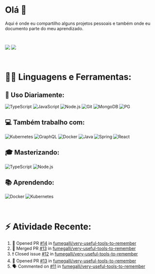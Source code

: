 # **Olá 👋**
Aqui é onde eu compartilho alguns projetos pessoais e também onde eu documento parte do meu aprendizado.

<br>

[<img src="https://img.shields.io/badge/LinkedIn-0077B5?style=for-the-badge&logo=linkedin&logoColor=white"/>](https://www.linkedin.com/in/rafael-fumegalli) [<img src="https://img.shields.io/badge/Medium-12100E?style=for-the-badge&logo=medium&logoColor=white"/>](https://medium.com/@fumegalli)

<br>

# 👨‍💻 **Linguagens e Ferramentas:**

## 🚀 Uso Diariamente:
![TypeScript](https://img.shields.io/badge/TypeScript-007ACC?style=for-the-badge&logo=typescript&logoColor=white) ![JavaScript](https://img.shields.io/badge/JavaScript-F7DF1E?style=for-the-badge&logo=javascript&logoColor=black) ![Node.js](https://img.shields.io/badge/Node.js-43853D?style=for-the-badge&logo=node.js&logoColor=white) ![Git](https://img.shields.io/badge/Git-F05032?style=for-the-badge&logo=Git&logoColor=white) ![MongoDB](https://img.shields.io/badge/MongoDB-4EA94B?style=for-the-badge&logo=mongodb&logoColor=white) ![PG](https://img.shields.io/badge/PostgreSQL-316192?style=for-the-badge&logo=postgresql&logoColor=white)
## 💻 Também trabalho com:
![Kubernetes](https://img.shields.io/badge/Kubernetes-1E90FF?style=for-the-badge&logo=Kubernetes&logoColor=white) ![GraphQL](https://img.shields.io/badge/GraphQL-E10098?style=for-the-badge&logo=GraphQL&logoColor=white) ![Docker](	https://img.shields.io/badge/Docker-2CA5E0?style=for-the-badge&logo=docker&logoColor=white) ![Java](https://img.shields.io/badge/Java-ED8B00?style=for-the-badge&logo=java&logoColor=white) ![Spring](https://img.shields.io/badge/Spring-6DB33F?style=for-the-badge&logo=spring&logoColor=white) ![React](https://img.shields.io/badge/React-20232A?style=for-the-badge&logo=react&logoColor=61DAFB)

## 🎓 Masterizando:

![TypeScript](https://img.shields.io/badge/TypeScript-007ACC?style=for-the-badge&logo=typescript&logoColor=white) ![Node.js](https://img.shields.io/badge/Node.js-43853D?style=for-the-badge&logo=node.js&logoColor=white)

## 📚 Aprendendo:

![Docker](	https://img.shields.io/badge/Docker-2CA5E0?style=for-the-badge&logo=docker&logoColor=white)
![Kubernetes](https://img.shields.io/badge/Kubernetes-1E90FF?style=for-the-badge&logo=Kubernetes&logoColor=white)

<br>

# ⚡ Atividade Recente:

<!--START_SECTION:activity-->
1. 💪 Opened PR [#14](https://github.com/fumegalli/very-useful-tools-to-remember/pull/14) in [fumegalli/very-useful-tools-to-remember](https://github.com/fumegalli/very-useful-tools-to-remember)
2. 🎉 Merged PR [#13](https://github.com/fumegalli/very-useful-tools-to-remember/pull/13) in [fumegalli/very-useful-tools-to-remember](https://github.com/fumegalli/very-useful-tools-to-remember)
3. ❗️ Closed issue [#12](https://github.com/fumegalli/very-useful-tools-to-remember/issues/12) in [fumegalli/very-useful-tools-to-remember](https://github.com/fumegalli/very-useful-tools-to-remember)
4. 💪 Opened PR [#13](https://github.com/fumegalli/very-useful-tools-to-remember/pull/13) in [fumegalli/very-useful-tools-to-remember](https://github.com/fumegalli/very-useful-tools-to-remember)
5. 🗣 Commented on [#11](https://github.com/fumegalli/very-useful-tools-to-remember/issues/11) in [fumegalli/very-useful-tools-to-remember](https://github.com/fumegalli/very-useful-tools-to-remember)
<!--END_SECTION:activity-->